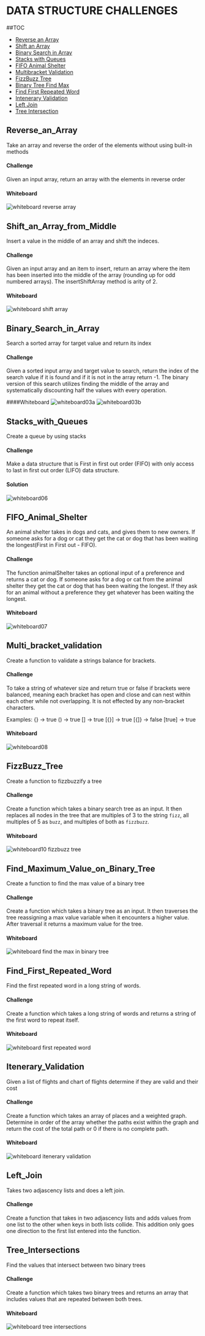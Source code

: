 # DATA STRUCTURE CHALLENGES
##TOC
- [Reverse an Array](#reverse_an_array)
- [Shift an Array](#shift_an_array_from_middle)
- [Binary Search in Array](#binary_search_in_array)
- [Stacks with Queues](#stacks_with_queues)
- [FIFO Animal Shelter](#fifo_animal_shelter)
- [Multibracket Validation](#multibracket_validation)
- [FizzBuzz Tree](#fizzbuzz_tree)
- [Binary Tree Find Max](#find_maximum_value_on_binary_tree )
- [Find First Repeated Word](#find_first_repeated_word)
- [Intenerary Validation](#itenerary_validation)
- [Left Join](#left_join)
- [Tree Intersection](#tree_intersections)

## Reverse_an_Array
Take an array and reverse the order of the elements without using built-in methods

#### Challenge
Given an input array, return an array with the elements in reverse order

#### Whiteboard
![whiteboard reverse array](../assets/01_array_reverse.jpg)

## Shift_an_Array_from_Middle
Insert a value in the middle of an array and shift the indeces.

#### Challenge
Given an input array and an item to insert, return an array where the item has been inserted into the middle of the array (rounding up for odd numbered arrays). The insertShiftArray method is arity of 2.

#### Whiteboard
![whiteboard shift array ](../assets/02_array_shift.jpg)

## Binary_Search_in_Array
Search a sorted array for target value and return its index

#### Challenge
Given a sorted input array and target value to search, return the index of the search value if it is found and if it is not in the array return -1. The binary version of this search utilizes finding the middle of the array and systematically discounting half the values with every operation.  

####Whiteboard
![whiteboard03a](../assets/03_array_binary_search_a.jpg)
![whiteboard03b](../assets/03_array_binary_search_b.jpg)

## Stacks_with_Queues
Create a queue by using stacks

#### Challenge
Make a data structure that is First in first out order (FIFO) with only access to last in first out order (LIFO) data structure. 

#### Solution
![whiteboard06](./assets/06_stacks_with_queues.jpg)

## FIFO_Animal_Shelter
An animal shelter takes in dogs and cats, and gives them to new owners.  If someone asks for a dog or cat they get the cat or dog that has been waiting the longest(First in First out - FIFO).

#### Challenge
The function animalShelter takes an optional input of a preference and returns a cat or dog.  If someone asks for a dog or cat from the animal shelter they get the cat or dog that has been waiting the longest.  If they ask for an animal without a preference they get whatever has been waiting the longest.

#### Whiteboard
![whiteboard07](../assets/07_fifo_animal_shelter.jpg)

## Multi_bracket_validation
Create a function to validate a strings balance for brackets.

#### Challenge
To take a string of whatever size and return true or false if brackets were balanced, meaning each bracket has open and close and can nest within each other while not overlapping.  It is not effected by any non-bracket characters.

Examples:
{} -> true
() -> true
[] -> true
[{}] -> true
[{]} -> false
[true] -> true

#### Whiteboard
![whiteboard08](../assets/multi_bracket_validation.jpg)

## FizzBuzz_Tree
Create a function to fizzbuzzify a tree

#### Challenge
Create a function which takes a binary search tree as an input.  It then replaces all nodes in the tree that are multiples of 3 to the string `fizz`, all multiples of 5 as `buzz`, and multiples of both as `fizzbuzz`.

#### Whiteboard
![whiteboard10 fizzbuzz tree](../assets/10_fizzbuzz_tree.jpg)

## Find_Maximum_Value_on_Binary_Tree
Create a function to find the max value of a binary tree

#### Challenge
Create a function which takes a binary tree as an input.  It then traverses the tree reassigning a max value variable when it encounters a higher value.  After traversal it returns a maximum value for the tree.

#### Whiteboard
![whiteboard find the max in binary tree](../assets/11_bt_find_max_val.jpg)

## Find_First_Repeated_Word
Find the first repeated word in a long string of words.

#### Challenge
Create a function which takes a long string of words and returns a string of the first word to repeat itself.  

#### Whiteboard
![whiteboard first repeated word](../assets/first_repeated_word.jpg)

## Itenerary_Validation
Given a list of flights  and chart of flights determine if they are valid and their cost

#### Challenge
Create a function which takes an array of places and a weighted graph.  Determine in order of the array whether the paths exist within the graph and return the cost of the total path or 0 if there is no complete path.

#### Whiteboard
![whiteboard itenerary validation](../assets/wg_itenerary_validation.jpg)

## Left_Join
Takes two adjascency lists and does a left join.

#### Challenge
Create a function that takes in two adjascency lists and adds values from one list to the other when keys in both lists collide.  This addition only goes one direction to the first list entered into the function.

## Tree_Intersections
Find the values that intersect between two binary trees

#### Challenge
Create a function which takes two binary trees and returns an array that includes values that are repeated between both trees.

#### Whiteboard
![whiteboard tree intersections](../assets/tree_intersection.jpg)